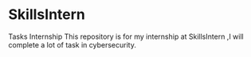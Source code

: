 # SkillsIntern
Tasks Internship
This repository is for my internship at SkillsIntern ,I will complete a lot of task in cybersecurity.

